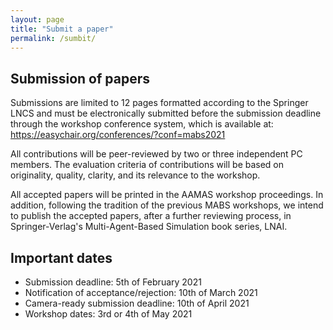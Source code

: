 ```yaml
---
layout: page
title: "Submit a paper"
permalink: /sumbit/
---
```


## Submission of papers
Submissions are limited to 12 pages formatted according to the Springer LNCS and must be electronically submitted before the submission deadline through the workshop conference system, which is available at: https://easychair.org/conferences/?conf=mabs2021

All contributions will be peer-reviewed by two or three independent PC members. The evaluation criteria of contributions will be based on originality, quality, clarity, and its relevance to the workshop.

All accepted papers will be printed in the AAMAS workshop proceedings. In addition, following the tradition of the previous MABS workshops, we intend to publish the accepted papers, after a further reviewing process, in Springer-Verlag's Multi-Agent-Based Simulation book series, LNAI.

## Important dates 
* Submission deadline: 5th of February 2021 
* Notification of acceptance/rejection: 10th of March 2021 
* Camera-ready submission deadline: 10th of April 2021 
* Workshop dates: 3rd or 4th of May 2021 
